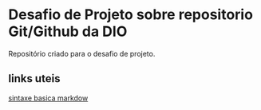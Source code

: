 # Desafio de Projeto sobre repositorio Git/Github da DIO
Repositório criado para o desafio de projeto.

## links uteis
[sintaxe basica markdow](https://www.markdownguide.org/getting-started/)
